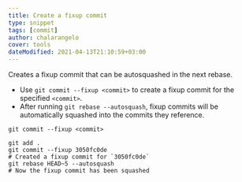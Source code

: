 ```yaml
---
title: Create a fixup commit
type: snippet
tags: [commit]
author: chalarangelo
cover: tools
dateModified: 2021-04-13T21:10:59+03:00
---
```


Creates a fixup commit that can be autosquashed in the next rebase.

- Use `git commit --fixup <commit>` to create a fixup commit for the specified `<commit>`.
- After running `git rebase --autosquash`, fixup commits will be automatically squashed into the commits they reference.

```shell
git commit --fixup <commit>
```

```shell
git add .
git commit --fixup 3050fc0de
# Created a fixup commit for `3050fc0de`
git rebase HEAD~5 --autosquash
# Now the fixup commit has been squashed
```
